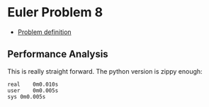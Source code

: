 Euler Problem 8
===============

* [Problem definition](http://projecteuler.net/problem=8)

Performance Analysis
--------------------

This is really straight forward.  The python version is zippy enough:

	real	0m0.010s
	user	0m0.005s
	sys	0m0.005s
